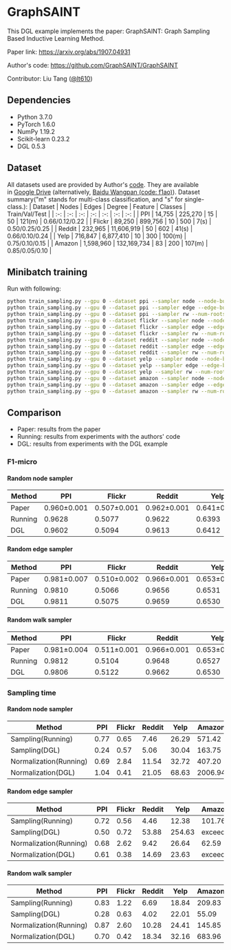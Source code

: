 # GraphSAINT

This DGL example implements the paper: GraphSAINT: Graph Sampling Based Inductive Learning Method.

Paper link: https://arxiv.org/abs/1907.04931

Author's code: https://github.com/GraphSAINT/GraphSAINT

Contributor: Liu Tang ([@lt610](https://github.com/lt610))

## Dependencies

- Python 3.7.0
- PyTorch 1.6.0
- NumPy 1.19.2
- Scikit-learn 0.23.2
- DGL 0.5.3

## Dataset

All datasets used are provided by Author's [code](https://github.com/GraphSAINT/GraphSAINT). They are available in [Google Drive](https://drive.google.com/drive/folders/1zycmmDES39zVlbVCYs88JTJ1Wm5FbfLz) (alternatively, [Baidu Wangpan (code: f1ao)](https://pan.baidu.com/s/1SOb0SiSAXavwAcNqkttwcg#list/path=%2F)). Dataset summary("m" stands for multi-class classification, and "s" for single-class.):
| Dataset | Nodes | Edges | Degree | Feature | Classes | Train/Val/Test |
| :-: | :-: | :-: | :-: | :-: | :-: | :-: |
| PPI | 14,755 | 225,270 | 15 | 50 | 121(m) | 0.66/0.12/0.22 |
| Flickr | 89,250 | 899,756 | 10 | 500 | 7(s) | 0.50/0.25/0.25 |
| Reddit | 232,965 | 11,606,919 | 50 | 602 | 41(s) | 0.66/0.10/0.24 |
| Yelp | 716,847 | 6,877,410 | 10 | 300 | 100(m) | 0.75/0.10/0.15 |
| Amazon | 1,598,960 | 132,169,734 | 83 | 200 | 107(m) | 0.85/0.05/0.10 |

## Minibatch training

Run with following:
```bash
python train_sampling.py --gpu 0 --dataset ppi --sampler node --node-budget 6000 --num-repeat 50 --n-epochs 1000 --n-hidden 512 --arch 1-0-1-0 --batch-norm --dropout 0.1
python train_sampling.py --gpu 0 --dataset ppi --sampler edge --edge-budget 4000 --num-repeat 50 --n-epochs 1000 --n-hidden 512 --arch 1-0-1-0 --batch-norm --dropout 0.1
python train_sampling.py --gpu 0 --dataset ppi --sampler rw --num-roots 3000 --length 2 --num-repeat 50 --n-epochs 1000 --n-hidden 512 --arch 1-0-1-0 --batch-norm --dropout 0.1
python train_sampling.py --gpu 0 --dataset flickr --sampler node --node-budget 8000 --num-repeat 25 --n-epochs 30 --n-hidden 256 --arch 1-1-0 --batch-norm --dropout 0.2
python train_sampling.py --gpu 0 --dataset flickr --sampler edge --edge-budget 6000 --num-repeat 25 --n-epochs 15 --n-hidden 256 --arch 1-1-0 --batch-norm --dropout 0.2
python train_sampling.py --gpu 0 --dataset flickr --sampler rw --num-roots 6000 --length 2 --num-repeat 25 --n-epochs 15 --n-hidden 256 --arch 1-1-0 --batch-norm --dropout 0.2
python train_sampling.py --gpu 0 --dataset reddit --sampler node --node-budget 8000 --num-repeat 50 --n-epochs 40 --n-hidden 128 --arch 1-0-1-0 --batch-norm --dropout 0.1
python train_sampling.py --gpu 0 --dataset reddit --sampler edge --edge-budget 6000 --num-repeat 50 --n-epochs 40 --n-hidden 128 --arch 1-0-1-0 --batch-norm --dropout 0.1
python train_sampling.py --gpu 0 --dataset reddit --sampler rw --num-roots 2000 --length 4 --num-repeat 50 --n-epochs 30 --n-hidden 128 --arch 1-0-1-0 --batch-norm --dropout 0.1
python train_sampling.py --gpu 0 --dataset yelp --sampler node --node-budget 5000 --num-repeat 50 --n-epochs 50 --n-hidden 512 --arch 1-1-0 --batch-norm --dropout 0.1
python train_sampling.py --gpu 0 --dataset yelp --sampler edge --edge-budget 2500 --num-repeat 50 --n-epochs 100 --n-hidden 512 --arch 1-1-0 --batch-norm --dropout 0.1
python train_sampling.py --gpu 0 --dataset yelp --sampler rw --num-roots 1250 --length 2 --num-repeat 50 --n-epochs 75 --n-hidden 512 --arch 1-1-0 --batch-norm --dropout 0.1
python train_sampling.py --gpu 0 --dataset amazon --sampler node --node-budget 4500 --num-repeat 50 --n-epochs 30 --n-hidden 512 --arch 1-1-0 --batch-norm --dropout 0.1
python train_sampling.py --gpu 0 --dataset amazon --sampler edge --edge-budget 2000 --num-repeat 50 --n-epochs 30 --n-hidden 512 --arch 1-1-0 --batch-norm --dropout 0.1
python train_sampling.py --gpu 0 --dataset amazon --sampler rw --num-roots 1500 --length 2 --num-repeat 50 --n-epochs 30 --n-hidden 512 --arch 1-1-0 --batch-norm --dropout 0.1
```

## Comparison

* Paper: results from the paper
* Running: results from experiments with the authors' code
* DGL: results from experiments with the DGL example

### F1-micro

#### Random node sampler

| Method | PPI | Flickr | Reddit | Yelp | Amazon |
| --- | --- | --- | --- | --- | --- |
| Paper | 0.960±0.001 | 0.507±0.001 | 0.962±0.001 | 0.641±0.000 | 0.782±0.004 |
| Running | 0.9628 | 0.5077 | 0.9622 | 0.6393 | 0.7695 |
| DGL | 0.9602 | 0.5094 | 0.9613 | 0.6412 | 0.7702 |

#### Random edge sampler

| Method | PPI | Flickr | Reddit | Yelp | Amazon |
| --- | --- | --- | --- | --- | --- |
| Paper | 0.981±0.007 | 0.510±0.002 | 0.966±0.001 | 0.653±0.003 | 0.807±0.001 |
| Running | 0.9810 | 0.5066 | 0.9656 | 0.6531 | 0.8071 |
| DGL | 0.9811 | 0.5075 | 0.9659 | 0.6530 | exceed |

#### Random walk sampler
| Method | PPI | Flickr | Reddit | Yelp | Amazon |
| --- | --- | --- | --- | --- | --- |
| Paper | 0.981±0.004 | 0.511±0.001 | 0.966±0.001 | 0.653±0.003 | 0.815±0.001 |
| Running | 0.9812 | 0.5104 | 0.9648 | 0.6527 | 0.8131 |
| DGL | 0.9806 | 0.5122 | 0.9662 | 0.6530 | 0.8143 |

### Sampling time

#### Random node sampler

| Method | PPI | Flickr | Reddit | Yelp | Amazon |
| --- | --- | --- | --- | --- | --- |
| Sampling(Running) | 0.77 | 0.65 | 7.46 | 26.29 | 571.42 |
| Sampling(DGL) | 0.24 | 0.57 | 5.06 | 30.04 | 163.75 |
| Normalization(Running) | 0.69 | 2.84 | 11.54 | 32.72 | 407.20 |
| Normalization(DGL) | 1.04 | 0.41 | 21.05 | 68.63 | 2006.94 |

#### Random edge sampler

| Method | PPI | Flickr | Reddit | Yelp | Amazon |
| --- | --- | --- | --- | --- | --- |
| Sampling(Running) | 0.72 | 0.56 | 4.46 | 12.38 | 101.76 |
| Sampling(DGL) | 0.50 | 0.72 | 53.88 | 254.63 | exceed |
| Normalization(Running) | 0.68 | 2.62 | 9.42 | 26.64 | 62.59 |
| Normalization(DGL) | 0.61 | 0.38 | 14.69 | 23.63 | exceed |

#### Random walk sampler

| Method | PPI | Flickr | Reddit | Yelp | Amazon |
| --- | --- | --- | --- | --- | --- |
| Sampling(Running) | 0.83 | 1.22 | 6.69 | 18.84 | 209.83 |
| Sampling(DGL) | 0.28 | 0.63 | 4.02 | 22.01 | 55.09 |
| Normalization(Running) | 0.87 | 2.60 | 10.28 | 24.41 | 145.85 |
| Normalization(DGL) | 0.70 | 0.42 | 18.34 | 32.16 | 683.96 |
